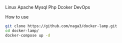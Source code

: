 Linux Apache Mysql Php Dcoker DevOps

How to use

```bash
git clone https://github.com/naga3/docker-lamp.git
cd docker-lamp/
docker-compose up -d
```

